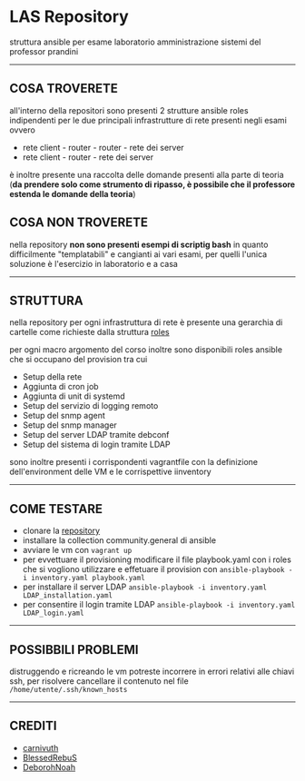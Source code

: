 # LAS Repository

struttura ansible per esame laboratorio amministrazione sistemi del professor prandini

---
##  COSA TROVERETE 
all'interno della repositori sono presenti 2 strutture ansible roles indipendenti per le due principali infrastrutture di rete presenti negli esami ovvero

* rete client - router - router - rete dei server
* rete client - router - rete dei server

è inoltre presente una raccolta delle domande presenti alla parte di teoria (**da prendere solo come strumento di ripasso, è possibile che il professore estenda le domande della teoria**) 

##  COSA NON TROVERETE
nella repository **non sono presenti esempi di scriptig bash** in quanto difficilmente "templatabili" e cangianti ai vari esami, per quelli l'unica soluzione è l'esercizio in laboratorio e a casa 

---

## STRUTTURA    
nella repository per ogni infrastruttura di rete è presente una gerarchia di cartelle come richieste dalla struttura [roles](https://docs.ansible.com/ansible/latest/user_guide/playbooks_reuse_roles.html) 

per ogni macro argomento del corso inoltre sono disponibili roles ansible che si occupano del provision tra cui 

* Setup della rete  
* Aggiunta di cron job 
* Aggiunta di unit di systemd
* Setup del servizio di logging remoto
* Setup del snmp agent
* Setup del snmp manager
* Setup del server LDAP tramite debconf
* Setup del sistema di login tramite LDAP

sono inoltre presenti i corrispondenti vagrantfile con la definizione dell'environment delle VM e le corrispettive iinventory 

---
## COME TESTARE
* clonare la [repository](https://github.com/carnivuth/LAS.git)
* installare la collection community.general di ansible 
* avviare le vm con `vagrant up`
* per evvettuare il provisioning modificare il file playbook.yaml con i roles che si vogliono utilizzare e effetuare il provision con
`ansible-playbook -i inventory.yaml playbook.yaml`
* per installare il server LDAP
`ansible-playbook -i inventory.yaml LDAP_installation.yaml`
* per consentire il login tramite LDAP
`ansible-playbook -i inventory.yaml LDAP_login.yaml`
---
## POSSIBBILI PROBLEMI 

distruggendo e ricreando le vm potreste incorrere in errori relativi alle chiavi ssh, per risolvere cancellare il contenuto nel file `/home/utente/.ssh/known_hosts`

---
## CREDITI

* [carnivuth](https://github.com/carnivuth)
* [BlessedRebuS](https://github.com/BlessedRebuS)
* [DeborohNoah](https://github.com/DeborohNoah) 


